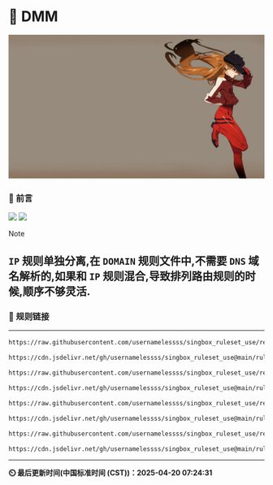 
# 🧸 DMM
![](https://raw.githubusercontent.com/usernamelessss/picture-bed/main/images/202504042256831.jpg)
### 📣 前言
![](https://shields.io/badge/-移除重复规则-ff69b4) ![](https://shields.io/badge/-IP&nbsp;规则单独存放不与&nbsp;DOMAIN&nbsp;等混合-green)
> [!NOTE]
**`IP` 规则单独分离,在 `DOMAIN` 规则文件中,不需要 `DNS` 域名解析的,如果和 `IP` 规则混合,导致排列路由规则的时候,顺序不够灵活.**
---

###  🔗 规则链接
---

```url
https://raw.githubusercontent.com/usernamelessss/singbox_ruleset_use/refs/heads/main/rule/DMM/DMM_IP.json
```

```url
https://cdn.jsdelivr.net/gh/usernamelessss/singbox_ruleset_use@main/rule/DMM/DMM_IP.json
```

```url
https://raw.githubusercontent.com/usernamelessss/singbox_ruleset_use/refs/heads/main/rule/DMM/DMM_IP.srs
```

```url
https://cdn.jsdelivr.net/gh/usernamelessss/singbox_ruleset_use@main/rule/DMM/DMM_IP.srs
```

```url
https://raw.githubusercontent.com/usernamelessss/singbox_ruleset_use/refs/heads/main/rule/DMM/DMM_No_IP.json
```

```url
https://cdn.jsdelivr.net/gh/usernamelessss/singbox_ruleset_use@main/rule/DMM/DMM_No_IP.json
```

```url
https://raw.githubusercontent.com/usernamelessss/singbox_ruleset_use/refs/heads/main/rule/DMM/DMM_No_IP.srs
```

```url
https://cdn.jsdelivr.net/gh/usernamelessss/singbox_ruleset_use@main/rule/DMM/DMM_No_IP.srs
```

---
**⏲️ 最后更新时间(中国标准时间 (CST))：2025-04-20 07:24:31**